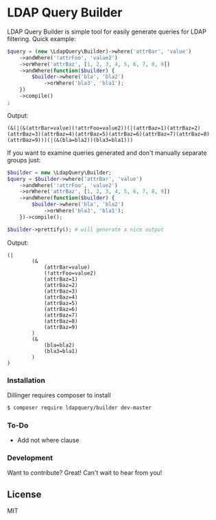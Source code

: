 # LDAP Query Builder

LDAP Query Builder is simple tool for easily generate queries for LDAP filtering. Quick example:

```php
$query = (new \LdapQuery\Builder)->where('attrBar', 'value')
    ->andWhere('!attrFoo', 'value2')
    ->orWhere('attrBaz', [1, 2, 3, 4, 5, 6, 7, 8, 9])
    ->andWhere(function($builder) {
        $builder->where('bla', 'bla2')
            ->orWhere('bla3', 'bla1');
    })
    ->compile()
;
```

Output:
```
(&(|(&(attrBar=value)(!attrFoo=value2))(|(attrBaz=1)(attrBaz=2)(attrBaz=3)(attrBaz=4)(attrBaz=5)(attrBaz=6)(attrBaz=7)(attrBaz=8)(attrBaz=9)))(|(&(bla=bla2))(bla3=bla1)))
```

If you want to examine queries generated and don't manually separate groups  just:

```php
$builder = new \LdapQuery\Builder;
$query = $builder->where('attrBar', 'value')
    ->andWhere('!attrFoo', 'value2')
    ->orWhere('attrBaz', [1, 2, 3, 4, 5, 6, 7, 8, 9])
    ->andWhere(function($builder) {
        $builder->where('bla', 'bla2')
            ->orWhere('bla3', 'bla1');
    })->compile();

$builder->prettify(); # will generate a nice output
```

Output:
```
(|
        (&
            (attrBar=value)
            (!attrFoo=value2)
            (attrBaz=1)
            (attrBaz=2)
            (attrBaz=3)
            (attrBaz=4)
            (attrBaz=5)
            (attrBaz=6)
            (attrBaz=7)
            (attrBaz=8)
            (attrBaz=9)
        )
        (&
            (bla=bla2)
            (bla3=bla1)
        )
)
```


### Installation

Dillinger requires composer to install

```sh
$ composer require ldapquery/builder dev-master
```

### To-Do
* Add not where clause

### Development

Want to contribute? Great! Can't wait to hear from you!

License
----

MIT
